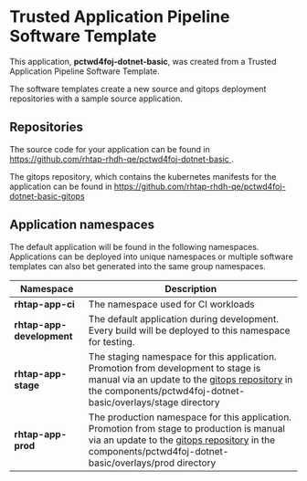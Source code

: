 # Trusted Application Pipeline Software Template

This application, **pctwd4foj-dotnet-basic**, was created from a Trusted Application Pipeline Software Template.

The software templates create a new source and gitops deployment repositories with a sample source application. 

## Repositories

The source code for your application can be found in [https://github.com/rhtap-rhdh-qe/pctwd4foj-dotnet-basic ](https://github.com/rhtap-rhdh-qe/pctwd4foj-dotnet-basic ).
 
The gitops repository, which contains the kubernetes manifests for the application can be found in 
[https://github.com/rhtap-rhdh-qe/pctwd4foj-dotnet-basic-gitops ](https://github.com/rhtap-rhdh-qe/pctwd4foj-dotnet-basic-gitops ) 

## Application namespaces 

The default application will be found in the following namespaces. Applications can be deployed into unique namespaces or multiple software templates can also bet generated into the same group namespaces.  

|  Namespace   |  Description   |  
| -------- | -------- |
| **rhtap-app-ci** | The namespace used for CI workloads |
| **rhtap-app-development** | The default application during development. Every build will be deployed to this namespace for testing. |
| **rhtap-app-stage** | The staging namespace for this application. Promotion from development to stage is manual via an update to the [gitops repository](https://github.com/rhtap-rhdh-qe/pctwd4foj-dotnet-basic-gitops ) in the components/pctwd4foj-dotnet-basic/overlays/stage directory |
| **rhtap-app-prod** | The production namespace for this application. Promotion from stage to production is manual via an update to the [gitops repository](https://github.com/rhtap-rhdh-qe/pctwd4foj-dotnet-basic-gitops ) in the components/pctwd4foj-dotnet-basic/overlays/prod directory |